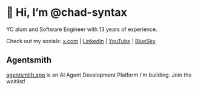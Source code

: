 # 👋 Hi, I’m @chad-syntax

YC alum and Software Engineer with 13 years of experience.

Check out my socials: [x.com](https://x.com/SyntaxChad) | [LinkedIn](https://www.linkedin.com/in/alex-lanzoni/) | [YouTube](https://www.youtube.com/@chad_syntax) | [BlueSky](https://bsky.app/profile/chadsyntax.com)


## Agentsmith

[agentsmith.app](https://agentsmith.app) is an AI Agent Development Platform I'm building. Join the waitlist!
